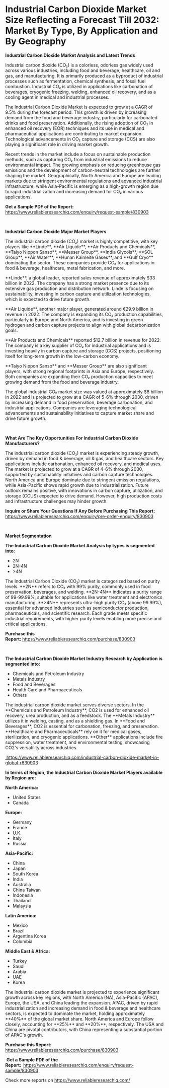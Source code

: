 <p><h1>Industrial Carbon Dioxide Market Size Reflecting a Forecast Till 2032: Market By Type, By Application and By Geography</h1></p><p><strong>Industrial Carbon Dioxide Market Analysis and Latest Trends</strong></p>
<p><p>Industrial carbon dioxide (CO₂) is a colorless, odorless gas widely used across various industries, including food and beverage, healthcare, oil and gas, and manufacturing. It is primarily produced as a byproduct of industrial processes such as fermentation, chemical synthesis, and fossil fuel combustion. Industrial CO₂ is utilized in applications like carbonation of beverages, cryogenic freezing, welding, enhanced oil recovery, and as a cooling agent in medical and industrial processes.</p><p>The Industrial Carbon Dioxide Market is expected to grow at a CAGR of 9.5% during the forecast period. This growth is driven by increasing demand from the food and beverage industry, particularly for carbonated drinks and food preservation. Additionally, the rising adoption of CO₂ in enhanced oil recovery (EOR) techniques and its use in medical and pharmaceutical applications are contributing to market expansion. Technological advancements in CO₂ capture and storage (CCS) are also playing a significant role in driving market growth.</p><p>Recent trends in the market include a focus on sustainable production methods, such as capturing CO₂ from industrial emissions to reduce environmental impact. The growing emphasis on reducing greenhouse gas emissions and the development of carbon-neutral technologies are further shaping the market. Geographically, North America and Europe are leading markets due to stringent environmental regulations and advanced industrial infrastructure, while Asia-Pacific is emerging as a high-growth region due to rapid industrialization and increasing demand for CO₂ in various applications.</p></p>
<p><strong>Get a Sample PDF of the Report:&nbsp;</strong> <a href="https://www.reliableresearchiq.com/enquiry/request-sample/830903?utm_campaign=973&utm_medium=2&utm_source=Github&utm_content=ia&utm_term=26012025&utm_id=industrial-carbon-dioxide">https://www.reliableresearchiq.com/enquiry/request-sample/830903</a></p>
<p>&nbsp;</p>
<p><strong>Industrial Carbon Dioxide Major Market Players</strong></p>
<p><p>The industrial carbon dioxide (CO₂) market is highly competitive, with key players like **Linde**, **Air Liquide**, **Air Products and Chemicals**, **Taiyo Nippon Sanso**, **Messer Group**, **India Glycols**, **SOL Group**, **Air Water**, **Hunan Kaimeite Gases**, and **Gulf Cryo** dominating the sector. These companies provide CO₂ for applications in food & beverage, healthcare, metal fabrication, and more.</p><p>**Linde**, a global leader, reported sales revenue of approximately $33 billion in 2022. The company has a strong market presence due to its extensive gas production and distribution network. Linde is focusing on sustainability, investing in carbon capture and utilization technologies, which is expected to drive future growth.</p><p>**Air Liquide**, another major player, generated around €29.9 billion in revenue in 2022. The company is expanding its CO₂ production capabilities, particularly in Europe and North America, and is investing in green hydrogen and carbon capture projects to align with global decarbonization goals.</p><p>**Air Products and Chemicals** reported $12.7 billion in revenue for 2022. The company is a key supplier of CO₂ for industrial applications and is investing heavily in carbon capture and storage (CCS) projects, positioning itself for long-term growth in the low-carbon economy.</p><p>**Taiyo Nippon Sanso** and **Messer Group** are also significant players, with strong regional footprints in Asia and Europe, respectively. Both companies are expanding their CO₂ production capacities to meet growing demand from the food and beverage industry.</p><p>The global industrial CO₂ market size was valued at approximately $8 billion in 2022 and is projected to grow at a CAGR of 5-6% through 2030, driven by increasing demand in food preservation, beverage carbonation, and industrial applications. Companies are leveraging technological advancements and sustainability initiatives to capture market share and drive future growth.</p></p>
<p>&nbsp;</p>
<p><strong>What Are The Key Opportunities For Industrial Carbon Dioxide Manufacturers?</strong></p>
<p><p>The industrial carbon dioxide (CO₂) market is experiencing steady growth, driven by demand in food & beverage, oil & gas, and healthcare sectors. Key applications include carbonation, enhanced oil recovery, and medical uses. The market is projected to grow at a CAGR of 4-6% through 2030, supported by sustainability initiatives and carbon capture technologies. North America and Europe dominate due to stringent emission regulations, while Asia-Pacific shows rapid growth due to industrialization. Future outlook remains positive, with innovations in carbon capture, utilization, and storage (CCUS) expected to drive demand. However, high production costs and infrastructure challenges may hinder growth.</p></p>
<p><strong>Inquire or Share Your Questions If Any Before Purchasing This Report:</strong> <a href="https://www.reliableresearchiq.com/enquiry/pre-order-enquiry/830903?utm_campaign=973&utm_medium=2&utm_source=Github&utm_content=ia&utm_term=26012025&utm_id=industrial-carbon-dioxide">https://www.reliableresearchiq.com/enquiry/pre-order-enquiry/830903</a></p>
<p>&nbsp;</p>
<p><strong>Market Segmentation</strong></p>
<p><strong>The Industrial Carbon Dioxide Market Analysis by types is segmented into:</strong></p>
<p><ul><li>2N</li><li>2N-4N</li><li>>4N</li></ul></p>
<p><p>The Industrial Carbon Dioxide (CO₂) market is categorized based on purity levels. **2N** refers to CO₂ with 99% purity, commonly used in food preservation, beverages, and welding. **2N-4N** indicates a purity range of 99-99.99%, suitable for applications like water treatment and electronics manufacturing. **>4N** represents ultra-high purity CO₂ (above 99.99%), essential for advanced industries such as semiconductor production, pharmaceuticals, and scientific research. Each grade meets specific industrial requirements, with higher purity levels enabling more precise and critical applications.</p></p>
<p><strong>Purchase this Report:&nbsp;</strong><a href="https://www.reliableresearchiq.com/purchase/830903?utm_campaign=973&utm_medium=2&utm_source=Github&utm_content=ia&utm_term=26012025&utm_id=industrial-carbon-dioxide">https://www.reliableresearchiq.com/purchase/830903</a></p>
<p>&nbsp;</p>
<p><strong>The Industrial Carbon Dioxide Market Industry Research by Application is segmented into:</strong></p>
<p><ul><li>Chemicals and Petroleum Industry</li><li>Metals Industry</li><li>Food and Beverages</li><li>Health Care and Pharmaceuticals</li><li>Others</li></ul></p>
<p><p>The industrial carbon dioxide market serves diverse sectors. In the **Chemicals and Petroleum Industry**, CO2 is used for enhanced oil recovery, urea production, and as a feedstock. The **Metals Industry** utilizes it in welding, casting, and as a shielding gas. In **Food and Beverages**, CO2 is essential for carbonation, freezing, and preservation. **Healthcare and Pharmaceuticals** rely on it for medical gases, sterilization, and cryogenic applications. **Other** applications include fire suppression, water treatment, and environmental testing, showcasing CO2's versatility across industries.</p></p>
<p><a href="https://www.reliableresearchiq.com/industrial-carbon-dioxide-market-in-global-r830903?utm_campaign=973&utm_medium=2&utm_source=Github&utm_content=ia&utm_term=26012025&utm_id=industrial-carbon-dioxide">&nbsp;https://www.reliableresearchiq.com/industrial-carbon-dioxide-market-in-global-r830903</a></p>
<p><strong>In terms of Region, the Industrial Carbon Dioxide Market Players available by Region are:</strong></p>
<p>
    <p> <strong> North America: </strong>
        <ul>
            <li>United States</li>
            <li>Canada</li>
        </ul>
        </p> 
    <p> <strong> Europe: </strong>
        <ul>
            <li>Germany</li>
            <li>France</li>
            <li>U.K.</li>
            <li>Italy</li>
            <li>Russia</li>
        </ul>
        </p> 
    <p> <strong> Asia-Pacific: </strong>
        <ul>
            <li>China</li>
            <li>Japan</li>
            <li>South Korea</li>
            <li>India</li>
            <li>Australia</li>
            <li>China Taiwan</li>
            <li>Indonesia</li>
            <li>Thailand</li>
            <li>Malaysia</li>
        </ul>
        </p> 
    <p> <strong> Latin America: </strong>
        <ul>
            <li>Mexico</li>
            <li>Brazil</li>
            <li>Argentina Korea</li>
            <li>Colombia</li>
        </ul>
        </p> 
    <p> <strong> Middle East & Africa: </strong>
        <ul>
            <li>Turkey</li>
            <li>Saudi</li>
            <li>Arabia</li>
            <li>UAE</li>
            <li>Korea</li>
        </ul>
    </p>
    </p>
<p><p>The industrial carbon dioxide market is projected to experience significant growth across key regions, with North America (NA), Asia-Pacific (APAC), Europe, the USA, and China leading the expansion. APAC, driven by rapid industrialization and increasing demand in food & beverage and healthcare sectors, is expected to dominate the market, holding approximately **40%** of the global market share. North America and Europe follow closely, accounting for **25%** and **20%**, respectively. The USA and China are pivotal contributors, with China representing a substantial portion of APAC's growth.</p></p>
<p><strong>Purchase this Report: </strong><a href="https://www.reliableresearchiq.com/purchase/830903?utm_campaign=973&utm_medium=2&utm_source=Github&utm_content=ia&utm_term=26012025&utm_id=industrial-carbon-dioxide">https://www.reliableresearchiq.com/purchase/830903</a></p>
<p>&nbsp;<strong>Get a Sample PDF of the Report:&nbsp;&nbsp;</strong><a href="https://www.reliableresearchiq.com/enquiry/request-sample/830903?utm_campaign=973&utm_medium=2&utm_source=Github&utm_content=ia&utm_term=26012025&utm_id=industrial-carbon-dioxide">https://www.reliableresearchiq.com/enquiry/request-sample/830903</a></p>
<p><strong></strong></p>
<p>Check more reports on <a href="https://www.reliableresearchiq.com/?utm_campaign=973&utm_medium=2&utm_source=Github&utm_content=ia&utm_term=26012025&utm_id=industrial-carbon-dioxide">https://www.reliableresearchiq.com/</a></p>